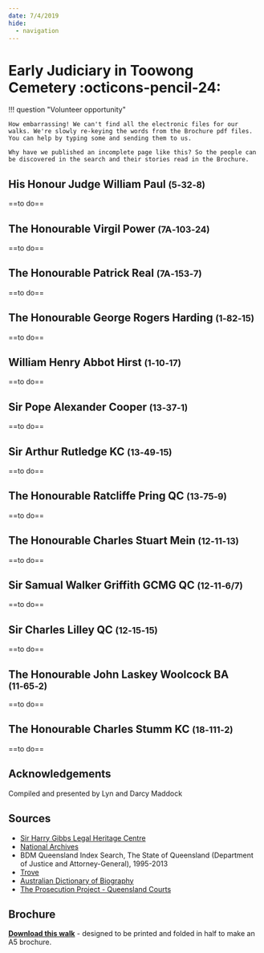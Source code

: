 ```yaml
---
date: 7/4/2019
hide:
  - navigation
---
```


# Early Judiciary in Toowong Cemetery :octicons-pencil-24:


!!! question "Volunteer opportunity"

    How embarrassing! We can't find all the electronic files for our walks. We're slowly re-keying the words from the Brochure pdf files. You can help by typing some and sending them to us. 
    
    Why have we published an incomplete page like this? So the people can be discovered in the search and their stories read in the Brochure.



<!-- 
???+ Example "Directions" 

    Starting point
    Walking directions to first headstone... is the grave of...
    
    ![](../assets/404.png){ width="15%" }
-->

## His Honour Judge William Paul <small>(5‑32‑8)</small>

==to do==

<!--
??? Example "Directions" 

    Walking directions to next headstone... is the grave of...
    
    ![](../assets/404.png){ width="15%" }

-->

## The Honourable Virgil Power <small>(7A‑103‑24)</small>

==to do==

## The Honourable Patrick Real <small>(7A‑153‑7)</small>

==to do==


## The Honourable George Rogers Harding <small>(1‑82‑15)</small>

==to do==

## William Henry Abbot Hirst <small>(1‑10‑17)</small>

==to do==

## Sir Pope Alexander Cooper <small>(13‑37‑1)</small>

==to do==

## Sir Arthur Rutledge KC <small>(13‑49‑15)</small>

==to do==


## The Honourable Ratcliffe Pring QC <small>(13‑75‑9)</small>

==to do==

## The Honourable Charles Stuart Mein <small>(12‑11‑13)</small>

==to do==

## Sir Samual Walker Griffith GCMG QC <small>(12‑11‑6/7)</small>

==to do==


## Sir Charles Lilley QC <small>(12‑15‑15)</small>

==to do==


## The Honourable John Laskey Woolcock BA <small>(11‑65‑2)</small>

==to do==


## The Honourable Charles Stumm KC <small>(18‑111‑2)</small>

==to do==


<!-- 
![](../assets/john-devoy-residence-1908.jpg){ width="70%" }  

*<small>[Devoy residence in Ashgrove, Brisbane, ca. 1908](http://onesearch.slq.qld.gov.au/permalink/f/1upgmng/slq_alma21218171470002061). The Devoy residence was in Three Mile Scrub Road (now Ashgrove Avenue), off Waterworks Road. John Devoy was the manager of Castlemaine Perkins. — State Library of Queensland.</small>*
-->


## Acknowledgements

Compiled and presented by Lyn and Darcy Maddock


## Sources

- [Sir Harry Gibbs Legal Heritage Centre](https://legalheritage.sclqld.org.au)
- [National Archives](https://www.naa.gov.au)
- BDM Queensland Index Search, The State of Queensland (Department of Justice and Attorney-General), 1995-2013
- [Trove](https://trove.nla.gov.au)
- [Australian Dictionary of Biography](https://adb.anu.edu.au)
- [The Prosecution Project - Queensland Courts](https://prosecutionproject.griffith.edu.au/other-resources/queensland-courts/)

<div class="noprint" markdown="1">

## Brochure

**[Download this walk](../assets/guides/judiciary.pdf)** - designed to be printed and folded in half to make an A5 brochure.

</div>
